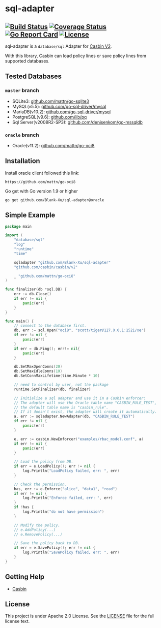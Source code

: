 # sql-adapter

[![Build Status](https://travis-ci.org/Blank-Xu/sql-adapter.svg?branch=oracle)](https://travis-ci.org/Blank-Xu/sql-adapter)
[![Coverage Status](https://coveralls.io/repos/github/Blank-Xu/sql-adapter/badge.svg?branch=oracle)](https://coveralls.io/github/Blank-Xu/sql-adapter?branch=oracle)
[![Go Report Card](https://goreportcard.com/badge/github.com/Blank-Xu/sql-adapter)](https://goreportcard.com/report/github.com/Blank-Xu/sql-adapter)
[![License](https://img.shields.io/badge/License-Apache%202.0-blue.svg)](LICENSE)
---

sql-adapter is a `database/sql` Adapter for [Casbin V2](https://github.com/casbin/casbin/v2). 

With this library, Casbin can load policy lines or save policy lines from supported databases.


## Tested Databases
### `master` branch
- SQLite3: [github.com/mattn/go-sqlite3](https://github.com/mattn/go-sqlite3)
- MySQL(v5.5): [github.com/go-sql-driver/mysql](https://github.com/go-sql-driver/mysql)
- MariaDB(v10.2): [github.com/go-sql-driver/mysql](https://github.com/go-sql-driver/mysql)
- PostgreSQL(v9.6): [github.com/lib/pq](https://github.com/lib/pq)
- Sql Server(v2008R2-SP3): [github.com/denisenkom/go-mssqldb](https://github.com/denisenkom/go-mssqldb)

### `oracle` branch
- Oracle(v11.2): [github.com/mattn/go-oci8](https://github.com/mattn/go-oci8)


## Installation

Install oracle client followed this link:

    https://github.com/mattn/go-oci8

Go get with Go version 1.9 or higher

    go get github.com/Blank-Xu/sql-adapter@oracle


## Simple Example
```go
package main

import (
	"database/sql"
	"log"
	"runtime"
	"time"

	sqladapter "github.com/Blank-Xu/sql-adapter"
	"github.com/casbin/casbin/v2"

	_ "github.com/mattn/go-oci8"
)

func finalizer(db *sql.DB) {
	err := db.Close()
	if err != nil {
		panic(err)
	}
}

func main() {
	// connect to the database first.
	db, err := sql.Open("oci8", "scott/tiger@127.0.0.1:1521/xe")
	if err != nil {
		panic(err)
	}
	if err = db.Ping(); err!= nil{
		panic(err)
	}

	db.SetMaxOpenConns(20)
	db.SetMaxIdleConns(10)
	db.SetConnMaxLifetime(time.Minute * 10)

	// need to control by user, not the package
	runtime.SetFinalizer(db, finalizer)

	// Initialize a sql adapter and use it in a Casbin enforcer:
	// The adapter will use the Oracle table name "CASBIN_RULE_TEST",
	// the default table name is "casbin_rule".
	// If it doesn't exist, the adapter will create it automatically.
	a, err := sqladapter.NewAdapter(db, "CASBIN_RULE_TEST")
	if err != nil {
		panic(err)
	}

	e, err := casbin.NewEnforcer("examples/rbac_model.conf", a)
	if err != nil {
		panic(err)
	}

	// Load the policy from DB.
	if err = e.LoadPolicy(); err != nil {
		log.Println("LoadPolicy failed, err: ", err)
	}

	// Check the permission.
	has, err := e.Enforce("alice", "data1", "read")
	if err != nil {
		log.Println("Enforce failed, err: ", err)
	}
	if !has {
		log.Println("do not have permission")
	}

	// Modify the policy.
	// e.AddPolicy(...)
	// e.RemovePolicy(...)

	// Save the policy back to DB.
	if err = e.SavePolicy(); err != nil {
		log.Println("SavePolicy failed, err: ", err)
	}
}
```

## Getting Help

- [Casbin](https://github.com/casbin/casbin)


## License

This project is under Apache 2.0 License. See the [LICENSE](LICENSE) file for the full license text.
